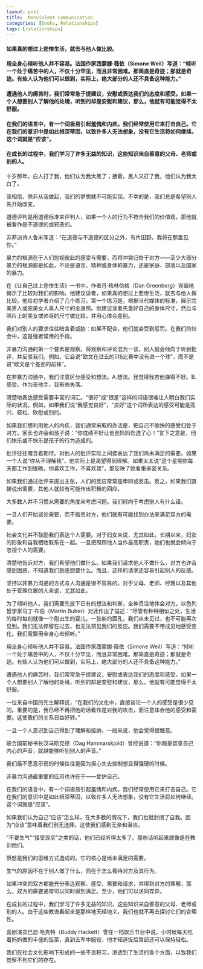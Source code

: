 ```yaml
---
layout: post
title:  Nonviolent Communication
categories: [Books, Relationships]
tags: [relationships]
---
```

#### 如果真的想过上悲惨生活，就去与他人做比较。
#### 用全身心倾听他人并不容易。法国作家西蒙娜·薇依（Simone Weil）写道：“倾听一个处于痛苦中的人，不仅十分罕见，而且非常困难。那简直是奇迹；那就是奇迹。有些人认为他们可以做到，实际上，绝大部分的人还不具备这种能力。”
#### 遭遇他人的痛苦时，我们常常急于提建议，安慰或表达我们的态度和感受。如果一个人想要别人了解他的处境，听到的却是安慰和建议，那么，他就有可能觉得不太舒服。
#### 在我们的语言中，有一个词极易引起羞愧和内疚。我们经常使用它来打击自己。它在我们的意识中是如此根深蒂固，以致许多人无法想象，没有它生活将如何继续。这个词就是“应该”。
#### 在成长的过程中，我们学习了许多无益的知识，这些知识来自善意的父母、老师或别的人。
<!-- more -->
十岁那年，白人打了我，他们认为我太黑了；接着，黑人又打了我，他们认为我太白了。

我相信，除非从我做起，我们的梦想就不可能实现。不幸的是，我们总是希望别人先开始改变。

道德评判是用道德标准来评判人，如果一个人的行为不符合我们的价值观，那他就被看作是不道德的或邪恶的。

苏菲派诗人鲁米写道：“在道德与不道德的区分之外，有片田野。我将在那里见你。”

暴力的根源在于人们忽视彼此的感受与需要，而将冲突归咎于对方——至少大部分暴力的根源都是如此，不论是语言、精神或身体的暴力，还是家庭、部落以及国家的暴力。

在《让自己过上悲惨生活》一书中，作者丹·格林伯格（Dan Greenberg）诙谐地揭示了比较对我们的影响。他建议读者，如果真的想过上悲惨生活，就去与他人做比较。他给初学者介绍了几个练习。第一个练习是，根据当代媒体的标准，展示完美男人或完美女人真人尺寸的全身照。他建议读者先量好自己的身体尺寸，然后与照片上的美女或帅哥的尺寸做比较，并用心体会差别。

我们对别人的要求往往暗含着威胁：如果不配合，他们就会受到惩罚。在我们的社会中，这是强者常用的手段。

非暴力沟通的第一个要素是观察。将观察和评论混为一谈，别人就会倾向于听到批评，并反驳我们。例如，它会说“欧文在过去的5场比赛中没有进一个球”，而不是说“欧文是个差劲的前锋”。

在非暴力沟通中，我们注意区分感受和想法。A.想法。我觉得我吉他弹得不好。B.感受。作为吉他手，我有些失落。

清楚地表达感受需要丰富的词汇。“很好”或“很差”这样的词语很难让人明白我们实际的状况。例如，如果我们说“我感觉良好”，“良好”这个词所表达的感受可能是高兴、轻松、欣慰或别的。

如果我们想利用他人的内疚，我们通常采取的办法是，把自己不愉快的感受归咎于对方。家长也许会和孩子说：“你成绩不好让爸爸妈妈伤透了心！”言下之意是，他们快乐或不快乐是孩子的行为造成的。

批评往往暗含着期待。对他人的批评实际上间接表达了我们尚未满足的需要。如果一个人说“你从不理解我”，他实际上是渴望得到理解。如果太太说“这个星期你每天都工作到很晚，你喜欢工作，不喜欢我”，那反映了她看重亲密关系。

如果我们通过批评来提出主张，人们的反应常常是申辩或反击。反之，如果我们直接说出需要，其他人就较有可能作出积极的回应。

大多数人并不习惯从需要的角度来考虑问题。我们倾向于考虑别人有什么错。

一旦人们开始谈论需要，而不指责对方，他们就有可能找到办法来满足双方的需要。

社会文化并不鼓励我们表达个人需要。对于妇女来说，尤其如此。长期以来，妇女的形象和自我牺牲联系在一起。一旦把照顾他人当作最高职责，她们也就会倾向于忽视个人的需要。

清楚地告诉对方，我们希望他们做什么。如果我们请求他人不做什么，对方也许会感到困惑，不知道我们到底想要什么。而且，这样的请求还容易引起别人的反感。

坚持以非暴力沟通的方式与人沟通是很不容易的。对于父母、老师、经理以及其他处于管理位置的人来说，尤其如此。

为了倾听他人，我们需要先放下已有的想法和判断，全神贯注地体会对方。以色列哲学家马丁·布伯（Martin Buber）对此作出了描述：“尽管有种种相似之处，生活的每时每刻就像一个刚出生的婴儿，一张新的面孔，我们从未见过，也不可能再次见到。我们无法停留在过去，也无法预见我们的反应。我们需要不带成见地感受变化。我们需要用全身心去倾听。”

用全身心倾听他人并不容易。法国作家西蒙娜·薇依（Simone Weil）写道：“倾听一个处于痛苦中的人，不仅十分罕见，而且非常困难。那简直是奇迹；那就是奇迹。有些人认为他们可以做到，实际上，绝大部分的人还不具备这种能力。”

遭遇他人的痛苦时，我们常常急于提建议，安慰或表达我们的态度和感受。如果一个人想要别人了解他的处境，听到的却是安慰和建议，那么，他就有可能觉得不太舒服。

一位来自中国的先生解释说，“在我们的文化中，直接谈论一个人的感受是很少见的。重要的是，我已经不再把他的话看作是对我的攻击，而注意体会他的感受和需要。这使我们的关系日益好转。”

一旦一个人意识到自己得到了理解和接纳，一般来说，他会觉得很惬意。

联合国前秘书长汉马斯克德（Dag Hammarskjold）曾经说道：“你越是留意自己内心的声音，就越能够听到别人的声音。”

我们最不愿意示弱的时候往往是因为担心失去控制想显得强硬的时候。

非暴力沟通最重要的应用也许在于——爱护自己。

在我们的语言中，有一个词极易引起羞愧和内疚。我们经常使用它来打击自己。它在我们的意识中是如此根深蒂固，以致许多人无法想象，没有它生活将如何继续。这个词就是“应该”。

如果我们认为自己“应该”怎么样，在大多数的情况下，我们也就封闭了自我。因为“应该”意味着我们别无选择。这使我们感到无奈和沮丧。

“不要生气”“接受现实”之类的话，他们已经听得太多了。那些话听起来就像是在教训他们。

愤怒是我们的思维方式造成的。它的核心是尚未满足的需要。

生气的原因不在于别人做了什么，而在于怎么看待对方及其行为。

如果冲突的双方都能充分表达观察、感受、需要和请求，并得到对方的理解，那么，双方的需要通常可以同时得到满足。至少，他们可以求同存异。

在成长的过程中，我们学习了许多无益的知识，这些知识来自善意的父母、老师或别的人。由于这些教诲看起来是那样地天经地义，我们也就不再去探讨它们的合理性。

喜剧演员巴迪·哈克特（Buddy Hackett）曾在一档娱乐节目中说，小时候每天吃着妈妈做的丰盛的饭菜，直到去军中服役，他才知道饭后胃部还可以保持轻松。

我们在社会文化影响下形成的一些不良积习，渗透到了生活的各个方面，以致我们觉察不到它们的存在。

